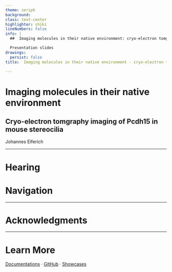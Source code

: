 ```yaml
---
theme: seriph
background: 
class: text-center
highlighter: shiki
lineNumbers: false
info: |
  ##  Imaging molecules in their native environment: cryo-electron tomgraphy imaging of pcdh15 in mouse stereocilia

  Presentation slides 
drawings:
  persist: false
title:  Imaging molecules in their native environment - cryo-electron tomgraphy imaging of pcdh15 in mouse stereocilia

---
```


#  Imaging molecules in their native environment
## Cryo-electron tomgraphy imaging of Pcdh15 in mouse stereocilia

Johannes Elferich

<div class="abs-br m-6 flex gap-2">
  
  <a href="https://github.com/jojoelfe/pcdh15_tomo_talk" target="_blank" alt="GitHub"
    class="text-xl icon-btn opacity-50 !border-none !hover:text-white">
    <carbon-logo-github />
  </a>
</div>

<!--
The last comment block of each slide will be treated as slide notes. It will be visible and editable in Presenter Mode along with the slide. [Read more in the docs](https://sli.dev/guide/syntax.html#notes)
-->

---

# Hearing

<stereocilia-animation></stereocilia-animation>
---

# Navigation

---
# Acknowledgments

---
# Learn More

[Documentations](https://sli.dev) · [GitHub](https://github.com/slidevjs/slidev) · [Showcases](https://sli.dev/showcases.html)
